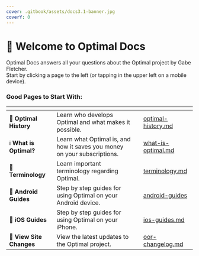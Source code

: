 ```yaml
---
cover: .gitbook/assets/docs3.1-banner.jpg
coverY: 0
---
```


# 👋 Welcome to Optimal Docs

Optimal Docs answers all your questions about the Optimal project by Gabe Fletcher.\
Start by clicking a page to the left (or tapping in the upper left on a mobile device).

### Good Pages to Start With:

<table data-view="cards"><thead><tr><th></th><th></th><th data-hidden></th><th data-hidden data-card-target data-type="content-ref"></th></tr></thead><tbody><tr><td><span data-gb-custom-inline data-tag="emoji" data-code="1f4d6">📖</span> <strong>Optimal History</strong> </td><td>Learn who develops Optimal and what makes it possible.</td><td></td><td><a href="optimal-history.md">optimal-history.md</a></td></tr><tr><td><span data-gb-custom-inline data-tag="emoji" data-code="2139">ℹ</span> <strong>What is Optimal?</strong></td><td>Learn what Optimal is, and how it saves you money on your subscriptions.</td><td></td><td><a href="what-is-optimal.md">what-is-optimal.md</a></td></tr><tr><td><span data-gb-custom-inline data-tag="emoji" data-code="1f4c3">📃</span> <strong>Terminology</strong></td><td>Learn important terminology regarding Optimal.</td><td></td><td><a href="guides/terminology.md">terminology.md</a></td></tr><tr><td><span data-gb-custom-inline data-tag="emoji" data-code="1f916">🤖</span> <strong>Android Guides</strong></td><td>Step by step guides for using Optimal on your Android device.</td><td></td><td><a href="guides/android-guides/">android-guides</a></td></tr><tr><td><span data-gb-custom-inline data-tag="emoji" data-code="1f34f">🍏</span> <strong>iOS Guides</strong></td><td>Step by step guides for using Optimal on your iPhone.</td><td></td><td><a href="guides/ios-guides.md">ios-guides.md</a></td></tr><tr><td><span data-gb-custom-inline data-tag="emoji" data-code="1f4d7">📗</span> <strong>View Site Changes</strong></td><td>View the latest updates to the Optimal project.</td><td></td><td><a href="documentation/optimal-on-readymag/oor-changelog.md">oor-changelog.md</a></td></tr></tbody></table>
